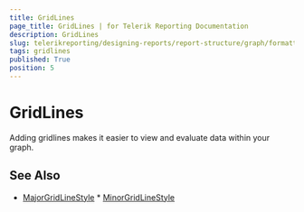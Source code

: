 ```yaml
---
title: GridLines
page_title: GridLines | for Telerik Reporting Documentation
description: GridLines
slug: telerikreporting/designing-reports/report-structure/graph/formatting-a-graph/gridlines
tags: gridlines
published: True
position: 5
---
```


# GridLines



Adding gridlines makes it easier to view and evaluate data within your graph.

## See Also
 * [MajorGridLineStyle](/reporting/api/Telerik.Reporting.GraphAxis#Telerik_Reporting_GraphAxis_MajorGridLineStyle)  * [MinorGridLineStyle](/reporting/api/Telerik.Reporting.GraphAxis#Telerik_Reporting_GraphAxis_MinorGridLineStyle) 
